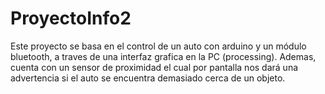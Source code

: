# ProyectoInfo2
Este proyecto se basa en el control de un auto con arduino y un módulo bluetooth, a traves de una interfaz grafica en la PC (processing). Ademas, cuenta con un sensor de proximidad el cual por pantalla nos dará una advertencia si el auto se encuentra demasiado cerca de un objeto.
